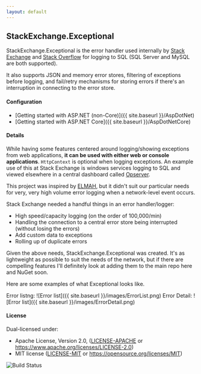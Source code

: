 ```yaml
---
layout: default
---
```

## StackExchange.Exceptional
StackExchange.Exceptional is the error handler used internally by [Stack Exchange](http://stackexchange.com) and [Stack Overflow](http://stackoverflow.com) for logging to SQL (SQL Server and MySQL are both supported).

It also supports JSON and memory error stores, filtering of exceptions before logging, and fail/retry mechanisms for storing errors if there's an interruption in connecting to the error store.

#### Configuration

- [Getting started with ASP.NET (non-Core)]({{ site.baseurl }}/AspDotNet)
- [Getting started with ASP.NET Core]({{ site.baseurl }}/AspDotNetCore)

#### Details
While having some features centered around logging/showing exceptions from web applications, **it can be used with either web or console applications**. `HttpContext` is optional when logging exceptions. 
An example use of this at Stack Exchange is windows services logging to SQL and viewed elsewhere in a central dashboard called [Opserver](https://github.com/opserver/Opserver).

This project was inspired by [ELMAH](https://code.google.com/p/elmah/), but it didn't suit our particular needs for very, very high volume error logging when a network-level event occurs.

Stack Exchange needed a handful things in an error handler/logger:

 - High speed/capacity logging (on the order of 100,000/min)
 - Handling the connection to a central error store being interrupted (without losing the errors)
 - Add custom data to exceptions
 - Rolling up of duplicate errors

Given the above needs, StackExchange.Exceptional was created.  It's as lightweight as possible to suit the needs of the network, but if there are compelling features I'll definitely look at adding them to the main repo here and NuGet soon.

Here are some examples of what Exceptional looks like.

Error listng:
![Error list]({{ site.baseurl }}/images/ErrorList.png)
Error Detail:
![Error list]({{ site.baseurl }}/images/ErrorDetail.png)


#### License

Dual-licensed under:
 * Apache License, Version 2.0, ([LICENSE-APACHE](LICENSE-APACHE) or https://www.apache.org/licenses/LICENSE-2.0)
 * MIT license ([LICENSE-MIT](LICENSE-MIT) or https://opensource.org/licenses/MIT)

![Build Status](https://ci.appveyor.com/api/projects/status/650qft3qrt2r0gre?svg=true)
